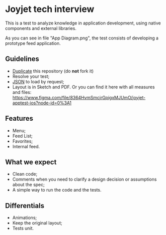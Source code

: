 
# Joyjet tech interview

This is a test to analyze knowledge in application development, using native components and external libraries.

As you can see in file "App Diagram.png", the test consists of developing a prototype feed application.

## Guidelines

- [Duplicate](https://help.github.com/articles/duplicating-a-repository/) this repository (do **not** fork it)
- Resolve your test;
- [JSON](https://cdn.joyjet.com/tech-interview/mobile-test-one.json) to load by request;
- Layout is in Sketch and PDF. Or you can find it here with all measures and files: https://www.figma.com/file/8364HvmSmcjrGpigxMJUmO/joyjet-apptest-ios?node-id=0%3A1

## Features

- Menu;
- Feed List;
- Favorites;
- Internal feed.

## What we expect

- Clean code;
- Comments when you need to clarify a design decision or assumptions about the spec;
- A simple way to run the code and the tests.

## Differentials

- Animations;
- Keep the original layout;
- Tests unit.
